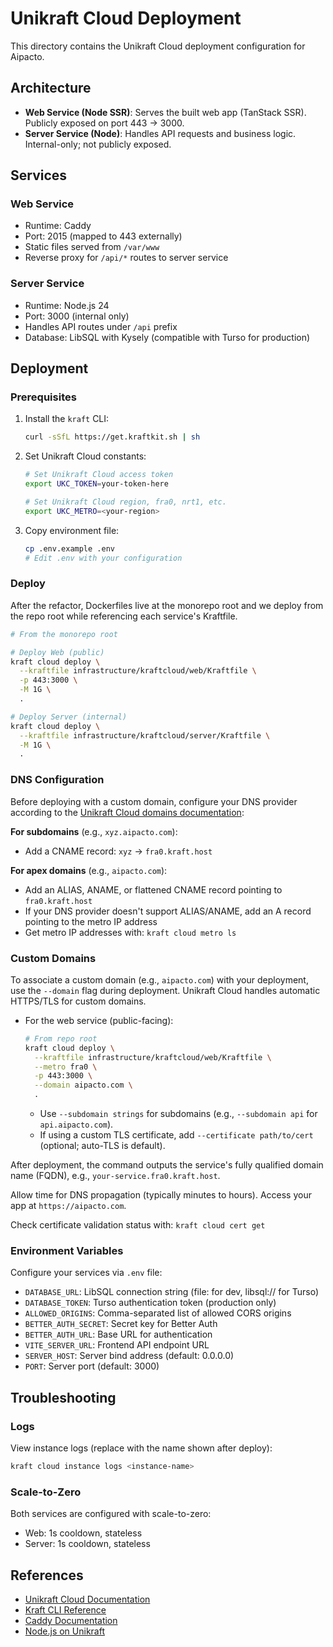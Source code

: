 # Unikraft Cloud Deployment

This directory contains the Unikraft Cloud deployment configuration for Aipacto.

## Architecture

- **Web Service (Node SSR)**: Serves the built web app (TanStack SSR). Publicly exposed on port 443 → 3000.
- **Server Service (Node)**: Handles API requests and business logic. Internal-only; not publicly exposed.

## Services

### Web Service

- Runtime: Caddy
- Port: 2015 (mapped to 443 externally)
- Static files served from `/var/www`
- Reverse proxy for `/api/*` routes to server service

### Server Service

- Runtime: Node.js 24
- Port: 3000 (internal only)
- Handles API routes under `/api` prefix
- Database: LibSQL with Kysely (compatible with Turso for production)

## Deployment

### Prerequisites

1. Install the `kraft` CLI:

   ```bash
   curl -sSfL https://get.kraftkit.sh | sh
   ```

2. Set Unikraft Cloud constants:

   ```bash
   # Set Unikraft Cloud access token
   export UKC_TOKEN=your-token-here

   # Set Unikraft Cloud region, fra0, nrt1, etc.
   export UKC_METRO=<your-region>
   ```

3. Copy environment file:

   ```bash
   cp .env.example .env
   # Edit .env with your configuration
   ```

### Deploy

After the refactor, Dockerfiles live at the monorepo root and we deploy from the repo root while referencing each service's Kraftfile.

```bash
# From the monorepo root

# Deploy Web (public)
kraft cloud deploy \
  --kraftfile infrastructure/kraftcloud/web/Kraftfile \
  -p 443:3000 \
  -M 1G \
  .

# Deploy Server (internal)
kraft cloud deploy \
  --kraftfile infrastructure/kraftcloud/server/Kraftfile \
  -M 1G \
  .
```

### DNS Configuration

Before deploying with a custom domain, configure your DNS provider according to the [Unikraft Cloud domains documentation](https://unikraft.com/docs/platform/domains):

**For subdomains** (e.g., `xyz.aipacto.com`):

- Add a CNAME record: `xyz` → `fra0.kraft.host`

**For apex domains** (e.g., `aipacto.com`):

- Add an ALIAS, ANAME, or flattened CNAME record pointing to `fra0.kraft.host`
- If your DNS provider doesn't support ALIAS/ANAME, add an A record pointing to the metro IP address
- Get metro IP addresses with: `kraft cloud metro ls`

### Custom Domains

To associate a custom domain (e.g., `aipacto.com`) with your deployment, use the `--domain` flag during deployment. Unikraft Cloud handles automatic HTTPS/TLS for custom domains.

- For the web service (public-facing):

  ```bash
  # From repo root
  kraft cloud deploy \
    --kraftfile infrastructure/kraftcloud/web/Kraftfile \
    --metro fra0 \
    -p 443:3000 \
    --domain aipacto.com \
    .
  ```

  - Use `--subdomain strings` for subdomains (e.g., `--subdomain api` for `api.aipacto.com`).
  - If using a custom TLS certificate, add `--certificate path/to/cert` (optional; auto-TLS is default).

After deployment, the command outputs the service's fully qualified domain name (FQDN), e.g., `your-service.fra0.kraft.host`.

Allow time for DNS propagation (typically minutes to hours). Access your app at `https://aipacto.com`.

Check certificate validation status with: `kraft cloud cert get`

### Environment Variables

Configure your services via `.env` file:

- `DATABASE_URL`: LibSQL connection string (file: for dev, libsql:// for Turso)
- `DATABASE_TOKEN`: Turso authentication token (production only)
- `ALLOWED_ORIGINS`: Comma-separated list of allowed CORS origins
- `BETTER_AUTH_SECRET`: Secret key for Better Auth
- `BETTER_AUTH_URL`: Base URL for authentication
- `VITE_SERVER_URL`: Frontend API endpoint URL
- `SERVER_HOST`: Server bind address (default: 0.0.0.0)
- `PORT`: Server port (default: 3000)

## Troubleshooting

### Logs

View instance logs (replace <instance-name> with the name shown after deploy):

```bash
kraft cloud instance logs <instance-name>
```

### Scale-to-Zero

Both services are configured with scale-to-zero:

- Web: 1s cooldown, stateless
- Server: 1s cooldown, stateless

## References

- [Unikraft Cloud Documentation](https://unikraft.cloud/docs/)
- [Kraft CLI Reference](https://unikraft.org/docs/cli/)
- [Caddy Documentation](https://caddyserver.com/docs/)
- [Node.js on Unikraft](https://unikraft.cloud/docs/)
